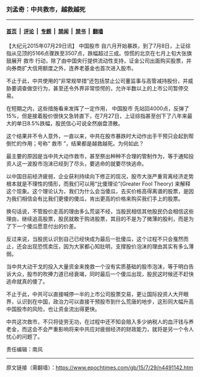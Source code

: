 ### 刘孟奇：中共救市，越救越死

---

#### [首页](../../../..?n4491142) &nbsp;|&nbsp; [评论](../../../../../epoch-comment?n4491142) &nbsp;|&nbsp; [专题](../../../../../epoch-special?n4491142) &nbsp;|&nbsp; [禁闻](../../../../../epoch-news?n4491142) &nbsp;|&nbsp; [禁书](../../../../../books?n4491142) &nbsp;|&nbsp; [翻墙](https://github.com/gfw-breaker/nogfw/blob/master/README.md?n4491142)


<div class="post_content" id="artbody" itemprop="articleBody">
 <!-- article content begin -->
 <p>
  【大纪元2015年07月29日讯】
  <ok href="https://www.epochtimes.com/gb/tag/%E4%B8%AD%E5%9B%BD%E8%82%A1%E5%B8%82.html">
   中国股市
  </ok>
  自六月开始暴跌，到了7月8日，上证综指从见顶的5166点骤跌至3507点，跌幅超过三成。惊慌的北京在七月上旬大张旗鼓展开
  <ok href="https://www.epochtimes.com/gb/tag/%E6%95%91%E5%B8%82.html">
   救市
  </ok>
  行动，除了由中国央行提供流动性支持，证金公司出面购买股票，并向券商扩大信用额度之外，连养老基金也首次进入股市。
 </p>
 <p>
  不止于此，中共使用的“非常规举措”还包括禁止公司董监事与高管减持股份，并威胁要调查做空行为，甚至还令外界非常惊愕的，允许半数以上的上市公司暂停交易。
 </p>
 <p>
  在短期之内，这些措施看来发挥了一定作用，
  <ok href="https://www.epochtimes.com/gb/tag/%E4%B8%AD%E5%9B%BD%E8%82%A1%E5%B8%82.html">
   中国股市
  </ok>
  先站回4000点，反弹了15%，但是接着股价很快又急转直下，在7月27日，上证综指甚至创下了八年来最大的单日8.5%跌幅，股民信心可说全然崩盘溃散。
 </p>
 <p>
  这个结果并不令人意外，一直以来，中共在股市暴跌时大动作出手干预只会起到帮倒忙的作用；号称“
  <ok href="https://www.epochtimes.com/gb/tag/%E6%95%91%E5%B8%82.html">
   救市
  </ok>
  ”，结果都是越救越死。为何如此？
 </p>
 <p>
  最主要的原因是当中共大动作救市，甚至祭出种种不合理的管制作为，等于通知投资人这一波股市泡沫已经到了尽头，要逃命的就要尽快逃命。
 </p>
 <p>
  以中国目前经济疲弱，企业获利持续向下修正的现况，股市大涨严重背离经济走势根本就是不理性的情形，而我们可以用“比傻理论”(Greater Fool Theory) 来解释这个现象。这个理论认为，我们为什么会当傻瓜，去买价格高得离谱的股票，是因为我们相信会有比我们更傻的傻瓜，肯出更高的价格来购买我们手上的股票。
 </p>
 <p>
  换句话说，不管股价走高的理由多么荒诞不经，当股民相信其他股民仍会相信这些理由，继续追高股票，股民就敢于购进股票，其目的不是为了微薄的股利，而是为了下一个傻瓜愿意付出的价差。
 </p>
 <p>
  反过来说，当股民认识到自己已经快成为最后一批傻瓜，这个过程不只会戛然而止，还会出现恐慌卖压，因为大家都心知肚明，支撑股价泡沫的理由其实有多么薄弱。
 </p>
 <p>
  当中共大动干戈的投入大量资金来挽救一个没有实质基础的股市泡沫，等于明白告诉大众，股市的吹捧力道已经衰竭，同时最后一个傻瓜出现，股民这时候还不赶快逃命就真的傻了。
 </p>
 <p>
  不止于此，中共可以直接喊停一半的上市公司股票交易，更让国际投资人大开眼界，认识到在中国，政治力可以直接干预股市到什么荒唐的地步，这形同大幅升高中国股市的风险，也让资金流出得更快。
 </p>
 <p>
  中共这次救市，不只将徒劳无功，在过程中还不知会赔入多少纳税人的血汗钱与养老金，而这会不会严重影响将来中共应对疲弱经济的财政能力，就将是另一个令人忧心的问题了。
 </p>
 <p>
  责任编辑：南风
 </p>
 <!-- article content end -->
 <div id="below_article_ad">
 </div>
</div>


---

原文链接（需翻墙）：https://www.epochtimes.com/gb/15/7/29/n4491142.htm